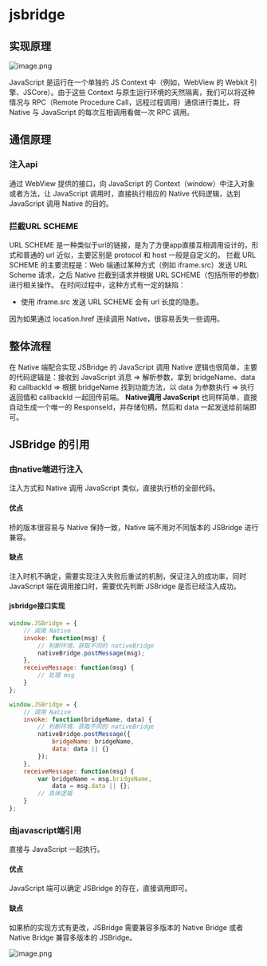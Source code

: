 # jsbridge


## 实现原理
![image.png](https://cdn.nlark.com/yuque/0/2020/png/544808/1599738161713-b869832a-ba79-4853-9408-6ec9cd584efc.png#align=left&display=inline&height=542&margin=%5Bobject%20Object%5D&name=image.png&originHeight=542&originWidth=1268&size=186557&status=done&style=none&width=1268)


JavaScript 是运行在一个单独的 JS Context 中（例如，WebView 的 Webkit 引擎、JSCore）。由于这些 Context 与原生运行环境的天然隔离，我们可以将这种情况与 RPC（Remote Procedure Call，远程过程调用）通信进行类比，将 Native 与 JavaScript 的每次互相调用看做一次 RPC 调用。

## 通信原理
### 注入api
通过 WebView 提供的接口，向 JavaScript 的 Context（window）中注入对象或者方法，让 JavaScript 调用时，直接执行相应的 Native 代码逻辑，达到 JavaScript 调用 Native 的目的。

### 拦截URL SCHEME
URL SCHEME 是一种类似于url的链接，是为了方便app直接互相调用设计的，形式和普通的 url 近似，主要区别是 protocol 和 host 一般是自定义的。
拦截 URL SCHEME 的主要流程是：Web 端通过某种方式（例如 iframe.src）发送 URL Scheme 请求，之后 Native 拦截到请求并根据 URL SCHEME（包括所带的参数）进行相关操作。
在时间过程中，这种方式有一定的缺陷：

- 使用 iframe.src 发送 URL SCHEME 会有 url 长度的隐患。



因为如果通过 location.href 连续调用 Native，很容易丢失一些调用。

## 整体流程
在 Native 端配合实现 JSBridge 的 JavaScript 调用 Native 逻辑也很简单，主要的代码逻辑是：接收到 JavaScript 消息 => 解析参数，拿到 bridgeName、data 和 callbackId => 根据 bridgeName 找到功能方法，以 data 为参数执行 => 执行返回值和 callbackId 一起回传前端。
****Native调用 JavaScript**** 也同样简单，直接自动生成一个唯一的 ResponseId，并存储句柄，然后和 data 一起发送给前端即可。


## JSBridge 的引用
### 由native端进行注入
注入方式和 Native 调用 JavaScript 类似，直接执行桥的全部代码。
#### 优点
桥的版本很容易与 Native 保持一致，Native 端不用对不同版本的 JSBridge 进行兼容。
#### 缺点
注入时机不确定，需要实现注入失败后重试的机制，保证注入的成功率，同时 JavaScript 端在调用接口时，需要优先判断 JSBridge 是否已经注入成功。

#### jsbridge接口实现


```javascript
window.JSBridge = {
    // 调用 Native
    invoke: function(msg) {
        // 判断环境，获取不同的 nativeBridge
        nativeBridge.postMessage(msg);
    },
    receiveMessage: function(msg) {
        // 处理 msg
    }
};
```


```javascript
window.JSBridge = {
    // 调用 Native
    invoke: function(bridgeName, data) {
        // 判断环境，获取不同的 nativeBridge
        nativeBridge.postMessage({
            bridgeName: bridgeName,
            data: data || {}
        });
    },
    receiveMessage: function(msg) {
        var bridgeName = msg.bridgeName,
            data = msg.data || {};
        // 具体逻辑
    }
};
```
### 由javascript端引用
直接与 JavaScript 一起执行。
#### 优点
JavaScript 端可以确定 JSBridge 的存在，直接调用即可。

#### 缺点
如果桥的实现方式有更改，JSBridge 需要兼容多版本的 Native Bridge 或者 Native Bridge 兼容多版本的 JSBridge。

![image.png](https://cdn.nlark.com/yuque/0/2020/png/544808/1599740910037-a9951751-9b23-4ad4-80bd-d7b41780d185.png#align=left&display=inline&height=574&margin=%5Bobject%20Object%5D&name=image.png&originHeight=574&originWidth=1422&size=89582&status=done&style=none&width=1422)
#### 
